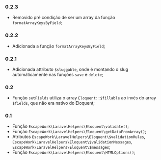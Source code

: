 ### 0.2.3

- Removido pré condição de ser um array da função `formatArrayKeysByField`;

### 0.2.2

- Adicionada a função `formatArrayKeysByField`;

### 0.2.1 

- Adicionada attributo `$sluggable`, onde é montando o slug automáticamente nas funções `save` e `delete`;

### 0.2

- Função `setFields` utiliza o array `Eloquent::$fillable` ao invés do array `$fields`, que não era nativo do Eloquent;

### 0.1

- Função `EscapeWork\LaravelHelpers\Eloquent\validate()`;
- Função `EscapeWork\LaravelHelpers\Eloquent\getDataFromArray()`;
- Atributos `EscapeWork\LaravelHelpers\Eloquent\$validationRules`, `EscapeWork\LaravelHelpers\Eloquent\$validationMessages`, `EscapeWork\LaravelHelpers\Eloquent\$messages`;
- Função `EscapeWork\LaravelHelpers\Eloquent\HTMLOptions()`;